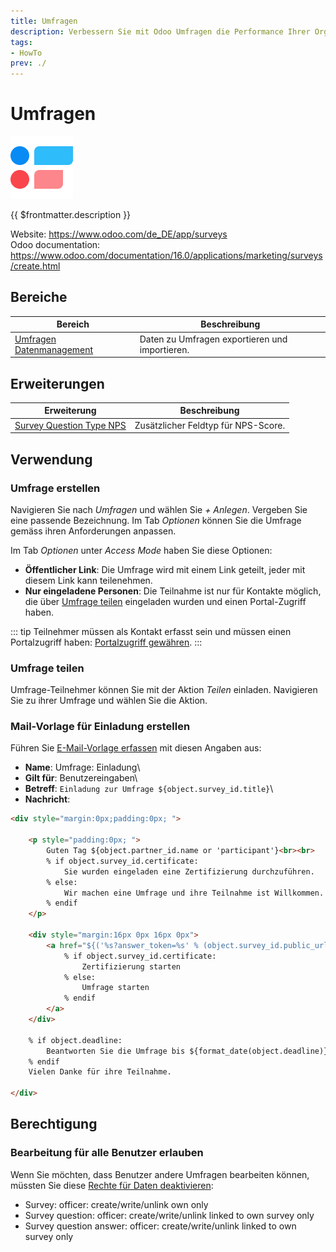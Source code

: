 ```yaml
---
title: Umfragen
description: Verbessern Sie mit Odoo Umfragen die Performance Ihrer Organisation.
tags:
- HowTo
prev: ./
---
```

# Umfragen
![icons_odoo_survey](attachments/icons_odoo_survey.png)

{{ $frontmatter.description }}

Website: <https://www.odoo.com/de_DE/app/surveys>\
Odoo documentation: <https://www.odoo.com/documentation/16.0/applications/marketing/surveys/create.html>

## Bereiche

| Bereich                                                | Beschreibung                                   |
| ------------------------------------------------------ | ---------------------------------------------- |
| [Umfragen Datenmanagement](Survey%20Datamanagement.md) | Daten zu Umfragen exportieren und importieren. |

## Erweiterungen

| Erweiterung                                                   | Beschreibung                        |
| ------------------------------------------------------------- | ----------------------------------- |
| [Survey Question Type NPS](Survey%20Question%20Type%20NPS.md) | Zusätzlicher Feldtyp für NPS-Score. |

## Verwendung

### Umfrage erstellen

Navigieren Sie nach *Umfragen* und wählen Sie *+ Anlegen*. Vergeben Sie eine passende Bezeichnung. Im Tab *Optionen* können Sie die Umfrage gemäss ihren Anforderungen anpassen.


Im Tab *Optionen*  unter *Access Mode* haben Sie diese Optionen:

* **Öffentlicher Link**: Die Umfrage wird mit einem Link geteilt, jeder mit diesem Link kann teilenehmen.
* **Nur eingeladene Personen**: Die Teilnahme ist nur für Kontakte möglich, die über [Umfrage teilen](#Umfrage%20teilen) eingeladen wurden und einen Portal-Zugriff haben.

::: tip
Teilnehmer müssen als Kontakt erfasst sein und müssen einen Portalzugriff haben: [Portalzugriff gewähren](Settings%20Login.md#Portalzugriff%20gewähren).
:::

### Umfrage teilen

Umfrage-Teilnehmer können Sie mit der Aktion *Teilen* einladen. Navigieren Sie zu ihrer Umfrage und wählen Sie die Aktion. 

### Mail-Vorlage für Einladung erstellen

Führen Sie [E-Mail-Vorlage erfassen](Discuss%20E-Mail.md#E-Mail-Vorlage%20erfassen) mit diesen Angaben aus:

* **Name**: Umfrage: Einladung\
* **Gilt für**: Benutzereingaben\
* **Betreff**: `Einladung zur Umfrage ${object.survey_id.title}`\
* **Nachricht**:

```html
<div style="margin:0px;padding:0px; ">

    <p style="padding:0px; ">
        Guten Tag ${object.partner_id.name or 'participant'}<br><br>
        % if object.survey_id.certificate:
            Sie wurden eingeladen eine Zertifizierung durchzuführen.
        % else:
            Wir machen eine Umfrage und ihre Teilnahme ist Willkommen.
        % endif
	</p>
	
	<div style="margin:16px 0px 16px 0px">
		<a href="${('%s?answer_token=%s' % (object.survey_id.public_url, object.token)) | safe}" style="background-color:#875A7B;padding:8px 16px 8px 16px; text-decoration:none; color:#fff; border-radius:5px; font-size:13px">
			% if object.survey_id.certificate:
				Zertifizierung starten
			% else:
				Umfrage starten
			% endif
		</a>
	</div>
	
	% if object.deadline:
		Beantworten Sie die Umfrage bis ${format_date(object.deadline)}.<br><br>
	% endif
	Vielen Danke für ihre Teilnahme.
    
</div>
```

## Berechtigung

### Bearbeitung für alle Benutzer erlauben

Wenn Sie möchten, dass Benutzer andere Umfragen bearbeiten können, müssten Sie diese [Rechte für Daten deaktivieren](Settings%20Permissions.md#Rechte%20für%20Daten%20deaktivieren):

* Survey: officer: create/write/unlink own only
* Survey question: officer: create/write/unlink linked to own survey only
* Survey question answer: officer: create/write/unlink linked to own survey only

